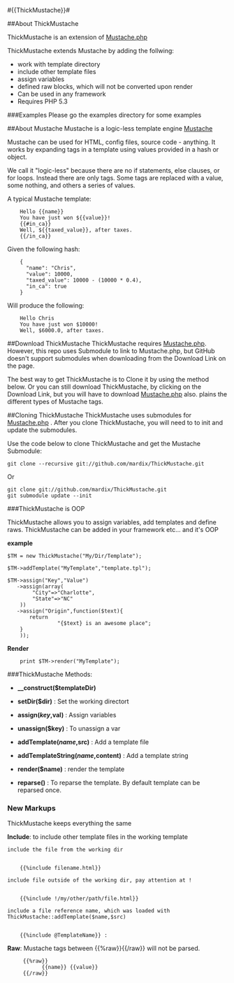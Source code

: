 #{{ThickMustache}}#

##About ThickMustache

ThickMustache is an extension of [Mustache.php](https://github.com/bobthecow/mustache.php)

ThickMustache extends Mustache by adding the follwing:

 * work with template directory
 * include other template files
 * assign variables
 * defined raw blocks, which will not be converted upon render
 * Can be used in any framework
 * Requires PHP 5.3 



###Examples
Please go the examples directory  for some examples


##About Mustache
Mustache is a logic-less template engine
[Mustache](http://mustache.github.com/)

Mustache can be used for HTML, config files, source code - anything. It works by expanding tags in a template using values provided in a hash or object.

We call it "logic-less" because there are no if statements, else clauses, or for loops. Instead there are only tags. Some tags are replaced with a value, some nothing, and others a series of values. 

A typical Mustache template:
		
		Hello {{name}}
		You have just won ${{value}}!
		{{#in_ca}}
		Well, ${{taxed_value}}, after taxes.
		{{/in_ca}}

Given the following hash:

		{
		  "name": "Chris",
		  "value": 10000,
		  "taxed_value": 10000 - (10000 * 0.4),
		  "in_ca": true
		}
Will produce the following:
		
		Hello Chris
		You have just won $10000!
		Well, $6000.0, after taxes.
		

##Download ThickMustache
ThickMustache requires [Mustache.php](https://github.com/bobthecow/mustache.php). However, this repo uses Submodule to link to Mustache.php, but GitHub doesn't support submodules when downloading from the Download Link on the page. 

The best way to get ThickMustache is to Clone it by using the method below. Or you can still download ThickMustache, by clicking on the Download Link, but you will have to download [Mustache.php](https://github.com/bobthecow/mustache.php) also.
plains the different types of Mustache tags.

##Cloning ThickMustache
ThickMustache uses submodules for [Mustache.php](https://github.com/bobthecow/mustache.php) . After you clone ThickMustache, you will need to to init and update the submodules.

Use the code below to clone ThickMustache and get the Mustache Submodule:

	git clone --recursive git://github.com/mardix/ThickMustache.git

Or

	git clone git://github.com/mardix/ThickMustache.git
	git submodule update --init


###ThickMustache is OOP

ThickMustache allows you to assign variables, add templates and define raws. ThickMustache can be added in your framework etc... and it's OOP

**example**

	$TM = new ThickMustache("My/Dir/Template");

	$TM->addTemplate("MyTemplate","template.tpl");

	$TM->assign("Key","Value")
	   ->assign(array(
			"City"=>"Charlotte",
			"State"=>"NC"
		))
	   ->assign("Origin",function($text){
		   return
					"{$text} is an awesome place";
		}
		));

**Render**

		print $TM->render("MyTemplate");



###ThickMustache Methods:

* **__construct($templateDir)**

* **setDir($dir)**               : Set the working directort

* **assign($key,$val)**               : Assign variables

* **unassign($key)**             : To unassign a var

* **addTemplate($name,$src)**          : Add a template file

* **addTemplateString($name,$content)**    : Add a template string

* **render($name)**               : render the template

* **reparse()**              : To reparse the template. By default template can be reparsed once. 
 

### New Markups

ThickMustache keeps everything the same

**Include**: to include other template files in the working template

	include the file from the working dir

```

	{{%include filename.html}}

```

	include file outside of the working dir, pay attention at !

```

	{{%include !/my/other/path/file.html}} 

```

	include a file reference name, which was loaded with ThickMustache::addTemplate($name,$src)

```

 	{{%include @TemplateName}} : 

```

**Raw**: Mustache tags between {{%raw}}{{/raw}} will not be parsed. 


         {{%raw}}
               {{name}} {{value}}
         {{/raw}}



